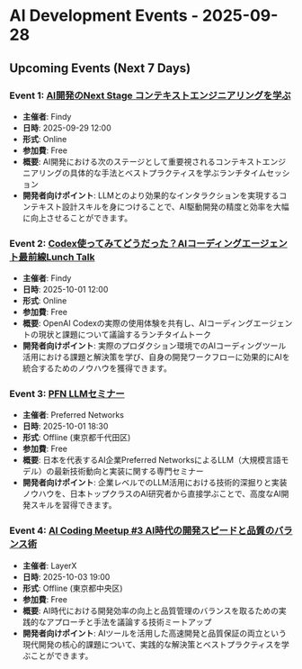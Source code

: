 # AI Development Events - 2025-09-28

## Upcoming Events (Next 7 Days)

### Event 1: [AI開発のNext Stage コンテキストエンジニアリングを学ぶ](https://findy.connpass.com/event/369181/)
- **主催者**: Findy
- **日時**: 2025-09-29 12:00
- **形式**: Online
- **参加費**: Free
- **概要**: AI開発における次のステージとして重要視されるコンテキストエンジニアリングの具体的な手法とベストプラクティスを学ぶランチタイムセッション
- **開発者向けポイント**: LLMとのより効果的なインタラクションを実現するコンテキスト設計スキルを身につけることで、AI駆動開発の精度と効率を大幅に向上させることができます。

### Event 2: [Codex使ってみてどうだった？AIコーディングエージェント最前線Lunch Talk](https://findy.connpass.com/event/369743/)
- **主催者**: Findy
- **日時**: 2025-10-01 12:00
- **形式**: Online
- **参加費**: Free
- **概要**: OpenAI Codexの実際の使用体験を共有し、AIコーディングエージェントの現状と課題について議論するランチタイムトーク
- **開発者向けポイント**: 実際のプロダクション環境でのAIコーディングツール活用における課題と解決策を学び、自身の開発ワークフローに効果的にAIを統合するためのノウハウを獲得できます。

### Event 3: [PFN LLMセミナー](https://preferred-networks.connpass.com/event/368829/)
- **主催者**: Preferred Networks
- **日時**: 2025-10-01 18:30
- **形式**: Offline (東京都千代田区)
- **参加費**: Free
- **概要**: 日本を代表するAI企業Preferred NetworksによるLLM（大規模言語モデル）の最新技術動向と実装に関する専門セミナー
- **開発者向けポイント**: 企業レベルでのLLM活用における技術的深掘りと実装ノウハウを、日本トップクラスのAI研究者から直接学ぶことで、高度なAI開発スキルを習得できます。

### Event 4: [AI Coding Meetup #3 AI時代の開発スピードと品質のバランス術](https://layerx.connpass.com/event/367170/)
- **主催者**: LayerX
- **日時**: 2025-10-03 19:00
- **形式**: Offline (東京都中央区)
- **参加費**: Free
- **概要**: AI時代における開発効率の向上と品質管理のバランスを取るための実践的なアプローチと手法を議論する技術ミートアップ
- **開発者向けポイント**: AIツールを活用した高速開発と品質保証の両立という現代開発の核心的課題について、実践的な解決策とベストプラクティスを学ぶことができます。